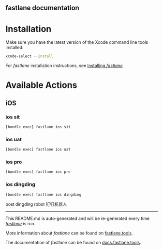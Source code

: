 fastlane documentation
----

# Installation

Make sure you have the latest version of the Xcode command line tools installed:

```sh
xcode-select --install
```

For _fastlane_ installation instructions, see [Installing _fastlane_](https://docs.fastlane.tools/#installing-fastlane)

# Available Actions

## iOS

### ios sit

```sh
[bundle exec] fastlane ios sit
```



### ios uat

```sh
[bundle exec] fastlane ios uat
```



### ios pro

```sh
[bundle exec] fastlane ios pro
```



### ios dingding

```sh
[bundle exec] fastlane ios dingding
```

post dingding robot 钉钉机器人 

----

This README.md is auto-generated and will be re-generated every time [_fastlane_](https://fastlane.tools) is run.

More information about _fastlane_ can be found on [fastlane.tools](https://fastlane.tools).

The documentation of _fastlane_ can be found on [docs.fastlane.tools](https://docs.fastlane.tools).
